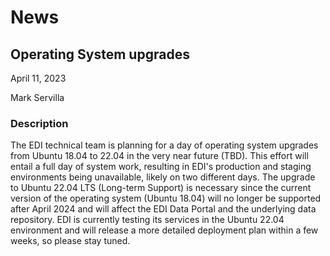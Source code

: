 # News

## Operating System upgrades

April 11, 2023

Mark Servilla

### Description

The EDI technical team is planning for a day of operating system upgrades from Ubuntu 18.04 to 22.04 in the very near
future (TBD). This effort will entail a full day of system work, resulting in EDI's production and staging environments
being unavailable, likely on two different days. The upgrade to Ubuntu 22.04 LTS (Long-term Support) is necessary since
the current version of the operating system (Ubuntu 18.04) will no longer be supported after April 2024 and will affect
the EDI Data Portal and the underlying data repository. EDI is currently testing its services in the Ubuntu 22.04
environment and will release a more detailed deployment plan within a few weeks, so please stay tuned.


<!-- News -->